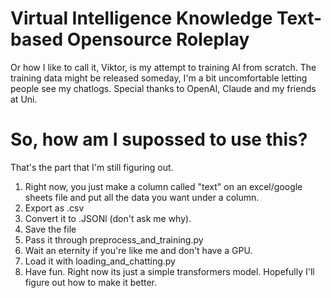 # Virtual Intelligence Knowledge Text-based Opensource Roleplay
 Or how I like to call it, Viktor, is my attempt to training AI from scratch. The training data might be released someday, I'm a bit uncomfortable letting people see my chatlogs.
 Special thanks to OpenAI, Claude and my friends at Uni.

# So, how am I supossed to use this?
That's the part that I'm still figuring out.
1. Right now, you just make a column called "text" on an excel/google sheets file and put all the data you want under a column.
2. Export as .csv
3. Convert it to .JSONl (don't ask me why).
4. Save the file
5. Pass it through preprocess_and_training.py
6. Wait an eternity if you're like me and don't have a GPU.
7. Load it with loading_and_chatting.py
8. Have fun.
Right now its just a simple transformers model. Hopefully I'll figure out how to make it better.
